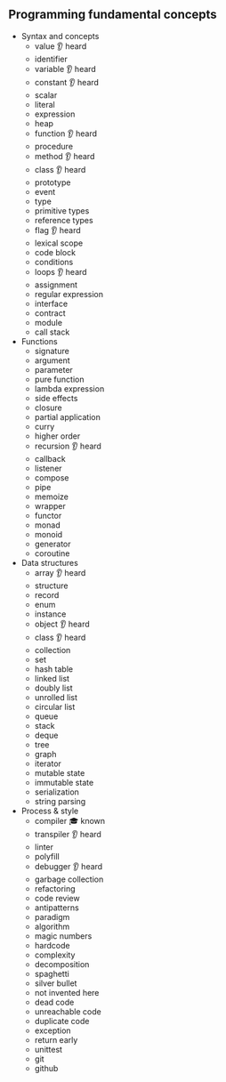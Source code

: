 ## Programming fundamental concepts

- Syntax and concepts
  - value 👂 heard
  - identifier
  - variable 👂 heard
  - constant 👂 heard
  - scalar
  - literal
  - expression
  - heap
  - function 👂 heard
  - procedure
  - method 👂 heard
  - class 👂 heard
  - prototype
  - event
  - type
  - primitive types
  - reference types
  - flag 👂 heard
  - lexical scope
  - code block
  - conditions
  - loops 👂 heard
  - assignment
  - regular expression
  - interface
  - contract
  - module
  - call stack
- Functions
  - signature
  - argument
  - parameter
  - pure function
  - lambda expression
  - side effects
  - closure
  - partial application
  - curry
  - higher order
  - recursion 👂 heard
  - callback
  - listener
  - compose
  - pipe
  - memoize
  - wrapper
  - functor
  - monad
  - monoid
  - generator
  - coroutine
- Data structures
  - array 👂 heard
  - structure
  - record
  - enum
  - instance
  - object 👂 heard
  - class 👂 heard
  - collection
  - set
  - hash table
  - linked list
  - doubly list
  - unrolled list
  - circular list
  - queue
  - stack
  - deque
  - tree
  - graph
  - iterator
  - mutable state
  - immutable state
  - serialization
  - string parsing
- Process & style
  - compiler 🎓 known
  - transpiler 👂 heard
  - linter
  - polyfill
  - debugger 👂 heard
  - garbage collection
  - refactoring
  - code review
  - antipatterns
  - paradigm
  - algorithm 
  - magic numbers
  - hardcode
  - complexity
  - decomposition
  - spaghetti
  - silver bullet
  - not invented here
  - dead code
  - unreachable code
  - duplicate code
  - exception
  - return early
  - unittest
  - git
  - github
